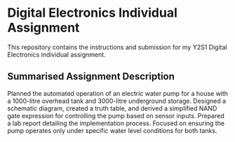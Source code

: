 # Digital Electronics Individual Assignment
This repository contains the instructions and submission for my Y2S1 Digital Electronics individual assignment.

## Summarised Assignment Description
Planned the automated operation of an electric water pump for a house with a 1000-litre overhead tank and 3000-litre underground storage. Designed a schematic diagram, created a truth table, and derived a simplified NAND gate expression for controlling the pump based on sensor inputs. Prepared a lab report detailing the implementation process. Focused on ensuring the pump operates only under specific water level conditions for both tanks.
